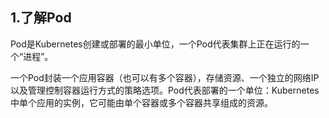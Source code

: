 ## 1.了解Pod
  Pod是Kubernetes创建或部署的最小单位，一个Pod代表集群上正在运行的一个“进程”。
  
  一个Pod封装一个应用容器（也可以有多个容器），存储资源、一个独立的网络IP以及管理控制容器运行方式的策略选项。Pod代表部署的一个单位：Kubernetes中单个应用的实例，它可能由单个容器或多个容器共享组成的资源。

  